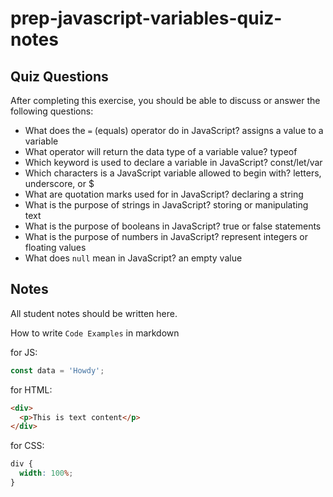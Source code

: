# prep-javascript-variables-quiz-notes

## Quiz Questions

After completing this exercise, you should be able to discuss or answer the following questions:

- What does the `=` (equals) operator do in JavaScript?
  assigns a value to a variable
- What operator will return the data type of a variable value?
  typeof
- Which keyword is used to declare a variable in JavaScript?
  const/let/var
- Which characters is a JavaScript variable allowed to begin with?
  letters, underscore, or $
- What are quotation marks used for in JavaScript?
  declaring a string
- What is the purpose of strings in JavaScript?
  storing or manipulating text
- What is the purpose of booleans in JavaScript?
  true or false statements
- What is the purpose of numbers in JavaScript?
  represent integers or floating values
- What does `null` mean in JavaScript?
  an empty value

## Notes

All student notes should be written here.

How to write `Code Examples` in markdown

for JS:

```javascript
const data = 'Howdy';
```

for HTML:

```html
<div>
  <p>This is text content</p>
</div>
```

for CSS:

```css
div {
  width: 100%;
}
```
